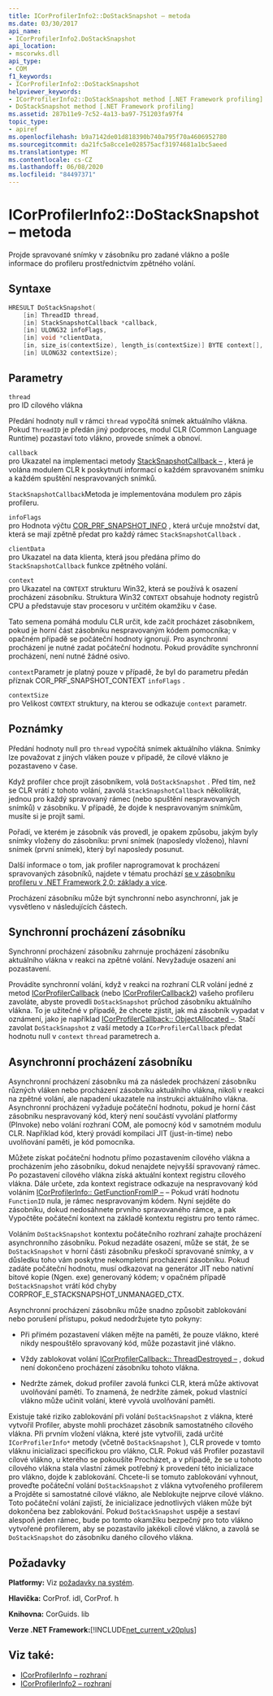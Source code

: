 ```yaml
---
title: ICorProfilerInfo2::DoStackSnapshot – metoda
ms.date: 03/30/2017
api_name:
- ICorProfilerInfo2.DoStackSnapshot
api_location:
- mscorwks.dll
api_type:
- COM
f1_keywords:
- ICorProfilerInfo2::DoStackSnapshot
helpviewer_keywords:
- ICorProfilerInfo2::DoStackSnapshot method [.NET Framework profiling]
- DoStackSnapshot method [.NET Framework profiling]
ms.assetid: 287b11e9-7c52-4a13-ba97-751203fa97f4
topic_type:
- apiref
ms.openlocfilehash: b9a7142de01d818390b740a795f70a4606952780
ms.sourcegitcommit: da21fc5a8cce1e028575acf31974681a1bc5aeed
ms.translationtype: MT
ms.contentlocale: cs-CZ
ms.lasthandoff: 06/08/2020
ms.locfileid: "84497371"
---
```

# <a name="icorprofilerinfo2dostacksnapshot-method"></a>ICorProfilerInfo2::DoStackSnapshot – metoda
Projde spravované snímky v zásobníku pro zadané vlákno a pošle informace do profileru prostřednictvím zpětného volání.  
  
## <a name="syntax"></a>Syntaxe  
  
```cpp  
HRESULT DoStackSnapshot(  
    [in] ThreadID thread,  
    [in] StackSnapshotCallback *callback,  
    [in] ULONG32 infoFlags,  
    [in] void *clientData,  
    [in, size_is(contextSize), length_is(contextSize)] BYTE context[],  
    [in] ULONG32 contextSize);  
```  
  
## <a name="parameters"></a>Parametry  
 `thread`  
 pro ID cílového vlákna  
  
 Předání hodnoty null v rámci `thread` vypočítá snímek aktuálního vlákna. Pokud `ThreadID` je předán jiný podproces, modul CLR (Common Language Runtime) pozastaví toto vlákno, provede snímek a obnoví.  
  
 `callback`  
 pro Ukazatel na implementaci metody [StackSnapshotCallback –](stacksnapshotcallback-function.md) , která je volána modulem CLR k poskytnutí informací o každém spravovaném snímku a každém spuštění nespravovaných snímků.  
  
 `StackSnapshotCallback`Metoda je implementována modulem pro zápis profileru.  
  
 `infoFlags`  
 pro Hodnota výčtu [COR_PRF_SNAPSHOT_INFO](cor-prf-snapshot-info-enumeration.md) , která určuje množství dat, která se mají zpětně předat pro každý rámec `StackSnapshotCallback` .  
  
 `clientData`  
 pro Ukazatel na data klienta, která jsou předána přímo do `StackSnapshotCallback` funkce zpětného volání.  
  
 `context`  
 pro Ukazatel na `CONTEXT` strukturu Win32, která se používá k osazení procházení zásobníku. Struktura Win32 `CONTEXT` obsahuje hodnoty registrů CPU a představuje stav procesoru v určitém okamžiku v čase.  
  
 Tato semena pomáhá modulu CLR určit, kde začít procházet zásobníkem, pokud je horní část zásobníku nespravovaným kódem pomocníka; v opačném případě se počáteční hodnoty ignorují. Pro asynchronní procházení je nutné zadat počáteční hodnotu. Pokud provádíte synchronní procházení, není nutné žádné osivo.  
  
 `context`Parametr je platný pouze v případě, že byl do parametru předán příznak COR_PRF_SNAPSHOT_CONTEXT `infoFlags` .  
  
 `contextSize`  
 pro Velikost `CONTEXT` struktury, na kterou se odkazuje `context` parametr.  
  
## <a name="remarks"></a>Poznámky  
 Předání hodnoty null pro `thread` vypočítá snímek aktuálního vlákna. Snímky lze považovat z jiných vláken pouze v případě, že cílové vlákno je pozastaveno v čase.  
  
 Když profiler chce projít zásobníkem, volá `DoStackSnapshot` . Před tím, než se CLR vrátí z tohoto volání, zavolá `StackSnapshotCallback` několikrát, jednou pro každý spravovaný rámec (nebo spuštění nespravovaných snímků) v zásobníku. V případě, že dojde k nespravovaným snímkům, musíte si je projít sami.  
  
 Pořadí, ve kterém je zásobník vás provedl, je opakem způsobu, jakým byly snímky vloženy do zásobníku: první snímek (naposledy vloženo), hlavní snímek (první snímek), který byl naposledy posunut.  
  
 Další informace o tom, jak profiler naprogramovat k procházení spravovaných zásobníků, najdete v tématu prochází [se v zásobníku profileru v .NET Framework 2,0: základy a více](https://docs.microsoft.com/previous-versions/dotnet/articles/bb264782(v=msdn.10)).  
  
 Procházení zásobníku může být synchronní nebo asynchronní, jak je vysvětleno v následujících částech.  
  
## <a name="synchronous-stack-walk"></a>Synchronní procházení zásobníku  
 Synchronní procházení zásobníku zahrnuje procházení zásobníku aktuálního vlákna v reakci na zpětné volání. Nevyžaduje osazení ani pozastavení.  
  
 Provádíte synchronní volání, když v reakci na rozhraní CLR volání jedné z metod [ICorProfilerCallback](icorprofilercallback-interface.md) (nebo [ICorProfilerCallback2](icorprofilercallback2-interface.md)) vašeho profileru zavoláte, abyste provedli `DoStackSnapshot` průchod zásobníku aktuálního vlákna. To je užitečné v případě, že chcete zjistit, jak má zásobník vypadat v oznámení, jako je například [ICorProfilerCallback:: ObjectAllocated –](icorprofilercallback-objectallocated-method.md). Stačí zavolat `DoStackSnapshot` z vaší metody a `ICorProfilerCallback` předat hodnotu null v `context` `thread` parametrech a.  
  
## <a name="asynchronous-stack-walk"></a>Asynchronní procházení zásobníku  
 Asynchronní procházení zásobníku má za následek procházení zásobníku různých vláken nebo procházení zásobníku aktuálního vlákna, nikoli v reakci na zpětné volání, ale napadení ukazatele na instrukci aktuálního vlákna. Asynchronní procházení vyžaduje počáteční hodnotu, pokud je horní část zásobníku nespravovaný kód, který není součástí vyvolání platformy (PInvoke) nebo volání rozhraní COM, ale pomocný kód v samotném modulu CLR. Například kód, který provádí kompilaci JIT (just-in-time) nebo uvolňování paměti, je kód pomocníka.  
  
 Můžete získat počáteční hodnotu přímo pozastavením cílového vlákna a procházením jeho zásobníku, dokud nenajdete nejvyšší spravovaný rámec. Po pozastavení cílového vlákna získá aktuální kontext registru cílového vlákna. Dále určete, zda kontext registrace odkazuje na nespravovaný kód voláním [ICorProfilerInfo:: GetFunctionFromIP –](icorprofilerinfo-getfunctionfromip-method.md) – Pokud vrátí hodnotu `FunctionID` nula, je rámec nespravovaným kódem. Nyní sejděte do zásobníku, dokud nedosáhnete prvního spravovaného rámce, a pak Vypočtěte počáteční kontext na základě kontextu registru pro tento rámec.  
  
 Voláním `DoStackSnapshot` kontextu počátečního rozhraní zahajte procházení asynchronního zásobníku. Pokud nezadáte osazení, může se stát, že se `DoStackSnapshot` v horní části zásobníku přeskočí spravované snímky, a v důsledku toho vám poskytne nekompletní procházení zásobníku. Pokud zadáte počáteční hodnotu, musí odkazovat na generátor JIT nebo nativní bitové kopie (Ngen. exe) generovaný kódem; v opačném případě `DoStackSnapshot` vrátí kód chyby CORPROF_E_STACKSNAPSHOT_UNMANAGED_CTX.  
  
 Asynchronní procházení zásobníku může snadno způsobit zablokování nebo porušení přístupu, pokud nedodržujete tyto pokyny:  
  
- Při přímém pozastavení vláken mějte na paměti, že pouze vlákno, které nikdy nespouštělo spravovaný kód, může pozastavit jiné vlákno.  
  
- Vždy zablokovat volání [ICorProfilerCallback:: ThreadDestroyed –](icorprofilercallback-threaddestroyed-method.md) , dokud není dokončeno procházení zásobníku tohoto vlákna.  
  
- Nedržte zámek, dokud profiler zavolá funkci CLR, která může aktivovat uvolňování paměti. To znamená, že nedržíte zámek, pokud vlastnící vlákno může učinit volání, které vyvolá uvolňování paměti.  
  
 Existuje také riziko zablokování při volání `DoStackSnapshot` z vlákna, které vytvořil Profiler, abyste mohli procházet zásobník samostatného cílového vlákna. Při prvním vložení vlákna, které jste vytvořili, zadá určité `ICorProfilerInfo*` metody (včetně `DoStackSnapshot` ), CLR provede v tomto vláknu inicializaci specifickou pro vlákno, CLR. Pokud váš Profiler pozastavil cílové vlákno, u kterého se pokoušíte Procházet, a v případě, že se u tohoto cílového vlákna stala vlastní zámek potřebný k provedení této inicializace pro vlákno, dojde k zablokování. Chcete-li se tomuto zablokování vyhnout, proveďte počáteční volání `DoStackSnapshot` z vlákna vytvořeného profilerem a Projděte si samostatné cílové vlákno, ale Neblokujte nejprve cílové vlákno. Toto počáteční volání zajistí, že inicializace jednotlivých vláken může být dokončena bez zablokování. Pokud `DoStackSnapshot` uspěje a sestaví alespoň jeden rámec, bude po tomto okamžiku bezpečný pro toto vlákno vytvořené profilerem, aby se pozastavilo jakékoli cílové vlákno, a zavolá se `DoStackSnapshot` do zásobníku daného cílového vlákna.  
  
## <a name="requirements"></a>Požadavky  
 **Platformy:** Viz [požadavky na systém](../../get-started/system-requirements.md).  
  
 **Hlavička:** CorProf. idl, CorProf. h  
  
 **Knihovna:** CorGuids. lib  
  
 **Verze .NET Framework:**[!INCLUDE[net_current_v20plus](../../../../includes/net-current-v20plus-md.md)]  
  
## <a name="see-also"></a>Viz také:

- [ICorProfilerInfo – rozhraní](icorprofilerinfo-interface.md)
- [ICorProfilerInfo2 – rozhraní](icorprofilerinfo2-interface.md)
